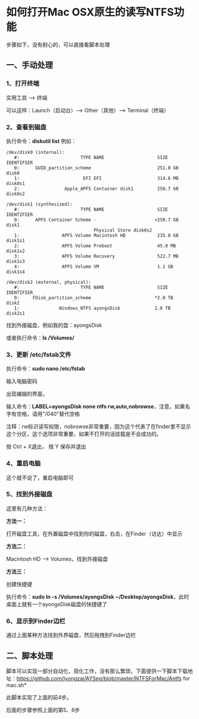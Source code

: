 # 如何打开Mac OSX原生的读写NTFS功能

步骤如下，没有耐心的，可以直接看脚本处理

## 一、手动处理

### 1、打开终端

实用工具 --> 终端

可以这样：Launch（启动台）--> Other（其他）--> Terminal（终端）

### 2、查看到磁盘

执行命令：**diskutil list**    例如：

```
/dev/disk0 (internal):
   #:                       TYPE NAME                    SIZE       IDENTIFIER
   0:      GUID_partition_scheme                         251.0 GB   disk0
   1:                        EFI EFI                     314.6 MB   disk0s1
   2:                 Apple_APFS Container disk1         250.7 GB   disk0s2

/dev/disk1 (synthesized):
   #:                       TYPE NAME                    SIZE       IDENTIFIER
   0:      APFS Container Scheme -                      +250.7 GB   disk1
                                 Physical Store disk0s2
   1:                APFS Volume Macintosh HD            235.0 GB   disk1s1
   2:                APFS Volume Preboot                 45.0 MB    disk1s2
   3:                APFS Volume Recovery                522.7 MB   disk1s3
   4:                APFS Volume VM                      1.1 GB     disk1s4

/dev/disk2 (external, physical):
   #:                       TYPE NAME                    SIZE       IDENTIFIER
   0:     FDisk_partition_scheme                        *2.0 TB     disk2
   1:               Windows_NTFS ayongsDisk             2.0 TB     disk2s1

```

找到外接磁盘，例如我的盘：ayongsDisk

或者执行命令：**ls /Volumes/**

### 3、更新 /etc/fstab文件

执行命令：**sudo nano /etc/fstab**

输入电脑密码

出现编辑的界面，

输入命令：**LABEL=ayongsDisk none ntfs rw,auto,nobrowse**，注意，如果名字有空格，请用"/040"替代空格

注释：rw标识读写权限，nobrowse非常重要，因为这个代表了在finder里不显示这个分区，这个选项非常重要，如果不打开的话挂载是不会成功的。

按 Ctrl + X退出， 按 Y 保存并退出

### 4、重启电脑

这个就不说了，重启电脑即可

### 5、找到外接磁盘

这里有几种方法：

**方法一：**

打开磁盘工具，在外置磁盘中找到你的磁盘，右击，在Finder（访达）中显示

**方法二：**

Macintosh HD --> Volumes，找到外接磁盘

**方法三：**

创建快捷键

执行命令：**sudo ln -s /Volumes/ayongsDisk ~/Desktop/ayongsDisk**，此时桌面上就有一个ayongsDisk磁盘的快捷键了

### 6、显示到Finder边栏

通过上面某种方法找到外界磁盘，然后拖拽到Finder边栏





## 二、脚本处理

脚本可以实现一部分自动化，简化工作，没有那么繁琐，下面提供一下脚本下载地址：https://github.com/iyongzai/AYSeg/blob/master/NTFSForMac/Antfs for mac.sh*

此脚本实现了上面的前4步。

后面的步骤参照上面的第5、6步